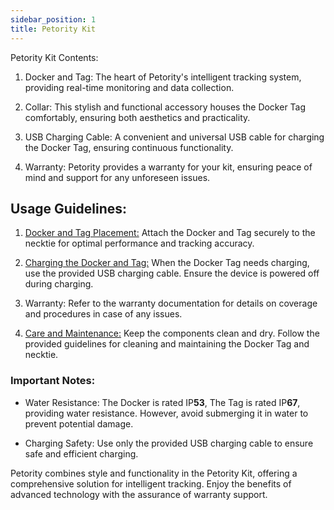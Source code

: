 ```yaml
---
sidebar_position: 1
title: Petority Kit
---
```


Petority Kit Contents:

1. Docker and Tag: 
	The heart of Petority's intelligent tracking system, providing real-time monitoring and data collection.

2. Collar:
	This stylish and functional accessory houses the Docker Tag comfortably, ensuring both aesthetics and practicality.

3. USB Charging Cable: 
	A convenient and universal USB cable for charging the Docker Tag, ensuring continuous functionality.

4. Warranty: 
	Petority provides a warranty for your kit, ensuring peace of mind and support for any unforeseen issues.

## Usage Guidelines:

1. [Docker and Tag Placement:](/docs/devices/getting-started/attaching)
	Attach the Docker and Tag securely to the necktie for optimal performance and tracking accuracy.

2. [Charging the Docker and Tag:](/docs/devices/getting-started/battery-charging) 
	When the Docker Tag needs charging, use the provided USB charging cable. Ensure the device is powered off during charging.

3. Warranty: Refer to the warranty documentation for details on coverage and procedures in case of any issues.

4. [Care and Maintenance:](/docs/devices/general-information/cleaning) 
	Keep the components clean and dry. Follow the provided guidelines for cleaning and maintaining the Docker Tag and necktie.

### Important Notes:

+ Water Resistance: 
	The Docker is rated IP**53**, The Tag is rated IP**67**, providing water resistance. However, avoid submerging it in water to prevent potential damage.

+ Charging Safety: 
	Use only the provided USB charging cable to ensure safe and efficient charging.

Petority combines style and functionality in the Petority Kit, offering a comprehensive solution for intelligent tracking. Enjoy the benefits of advanced technology with the assurance of warranty support. 